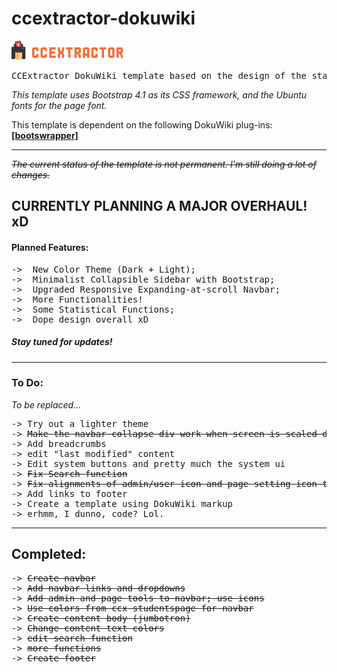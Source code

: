 # ccextractor-dokuwiki
<img src="images/ccx_logo&text.png"/>

<pre>CCExtractor DokuWiki template based on the design of the static site "ccx-studentspage". Work in progress.</pre>
<i>This template uses Bootstrap 4.1 as its CSS framework, and the Ubuntu fonts for the page font.</i>
<p>This template is dependent on the following DokuWiki plug-ins: <a href="https://www.dokuwiki.org/%3Aplugin%3Abootswrapper"><strong>[bootswrapper]</strong></a></p>
<hr>

<del><i>The current status of the template is not permanent. I'm still doing a lot of changes.</i></del>

<h2>CURRENTLY PLANNING A <strong>MAJOR</strong> OVERHAUL! xD </h2>
<h4>Planned Features:</h4>
<pre>
->  New Color Theme (Dark + Light);
->  Minimalist Collapsible Sidebar with Bootstrap;
->  Upgraded Responsive Expanding-at-scroll Navbar;
->  More Functionalities!
->  Some Statistical Functions;
->  Dope design overall xD
</pre>
<h5>Stay tuned for updates!</h5>

<hr>
<h3> To Do: </h2>
<i>To be replaced...</i>
<pre>
-> Try out a lighter theme
-> <del>Make the navbar-collapse div work when screen is scaled down</del>
-> Add breadcrumbs
-> edit "last modified" content
-> Edit system buttons and pretty much the system ui
-> <del>Fix Search function</del>
-> <del>Fix alignments of admin/user icon and page setting icon to match the navbar links</del>
-> Add links to footer
-> Create a template using DokuWiki markup
-> erhmm, I dunno, code? Lol.
</pre>

<hr>

<h2>Completed: </h2>
<pre>
-> <del>Create navbar</del>
-> <del>Add navbar links and dropdowns</del>
-> <del>Add admin and page tools to navbar; use icons</del>
-> <del>Use colors from ccx-studentspage for navbar</del>
-> <del>Create content body (jumbotron)</del>
-> <del>Change content text colors</del>
-> <del>edit search function</del>
-> <del>more functions</del>
-> <del>Create footer</del>
</pre>
